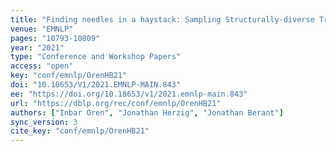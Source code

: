 ```yaml
---
title: "Finding needles in a haystack: Sampling Structurally-diverse Training Sets from Synthetic Data for Compositional Generalization."
venue: "EMNLP"
pages: "10793-10809"
year: "2021"
type: "Conference and Workshop Papers"
access: "open"
key: "conf/emnlp/OrenHB21"
doi: "10.18653/V1/2021.EMNLP-MAIN.843"
ee: "https://doi.org/10.18653/v1/2021.emnlp-main.843"
url: "https://dblp.org/rec/conf/emnlp/OrenHB21"
authors: ["Inbar Oren", "Jonathan Herzig", "Jonathan Berant"]
sync_version: 3
cite_key: "conf/emnlp/OrenHB21"
---
```

